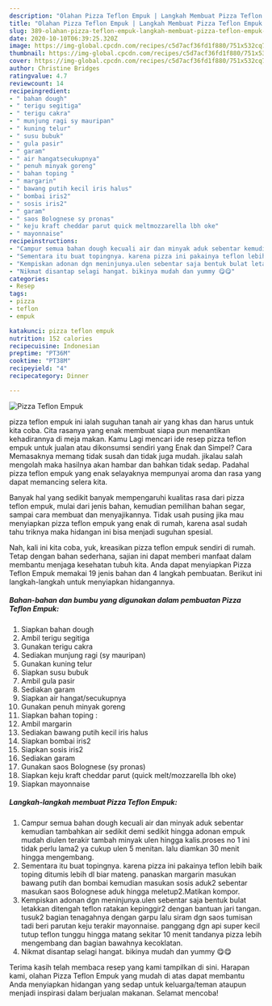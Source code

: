 ```yaml
---
description: "Olahan Pizza Teflon Empuk | Langkah Membuat Pizza Teflon Empuk Yang Sempurna"
title: "Olahan Pizza Teflon Empuk | Langkah Membuat Pizza Teflon Empuk Yang Sempurna"
slug: 389-olahan-pizza-teflon-empuk-langkah-membuat-pizza-teflon-empuk-yang-sempurna
date: 2020-10-10T06:39:25.320Z
image: https://img-global.cpcdn.com/recipes/c5d7acf36fd1f880/751x532cq70/pizza-teflon-empuk-foto-resep-utama.jpg
thumbnail: https://img-global.cpcdn.com/recipes/c5d7acf36fd1f880/751x532cq70/pizza-teflon-empuk-foto-resep-utama.jpg
cover: https://img-global.cpcdn.com/recipes/c5d7acf36fd1f880/751x532cq70/pizza-teflon-empuk-foto-resep-utama.jpg
author: Christine Bridges
ratingvalue: 4.7
reviewcount: 14
recipeingredient:
- " bahan dough"
- " terigu segitiga"
- " terigu cakra"
- " munjung ragi sy mauripan"
- " kuning telur"
- " susu bubuk"
- " gula pasir"
- " garam"
- " air hangatsecukupnya"
- " penuh minyak goreng"
- " bahan toping "
- " margarin"
- " bawang putih kecil iris halus"
- " bombai iris2"
- " sosis iris2"
- " garam"
- " saos Bolognese sy pronas"
- " keju kraft cheddar parut quick meltmozzarella lbh oke"
- " mayonnaise"
recipeinstructions:
- "Campur semua bahan dough kecuali air dan minyak aduk sebentar kemudian tambahkan air sedikit demi sedikit hingga adonan empuk mudah diulen terakir tambah minyak ulen hingga kalis.proses no 1 ini tidak perlu lama2 ya cukup ulen 5 menitan. lalu diamkan 30 menit hingga mengembang."
- "Sementara itu buat topingnya. karena pizza ini pakainya teflon lebih baik toping ditumis lebih dl biar mateng. panaskan margarin masukan bawang putih dan bombai kemudian masukan sosis aduk2 sebentar masukan saos Bolognese aduk hingga meletup2.Matikan kompor."
- "Kempiskan adonan dgn meninjunya.ulen sebentar saja bentuk bulat letakkan ditengah teflon ratakan kepinggir2 dengan bantuan jari tangan. tusuk2 bagian tenagahnya dengan garpu lalu siram dgn saos tumisan tadi beri parutan keju terakir mayonnaise. panggang dgn api super kecil tutup teflon tunggu hingga matang sekitar 10 menit tandanya pizza lebih mengembang dan bagian bawahnya kecoklatan."
- "Nikmat disantap selagi hangat. bikinya mudah dan yummy 😋😋"
categories:
- Resep
tags:
- pizza
- teflon
- empuk

katakunci: pizza teflon empuk 
nutrition: 152 calories
recipecuisine: Indonesian
preptime: "PT36M"
cooktime: "PT38M"
recipeyield: "4"
recipecategory: Dinner

---
```



![Pizza Teflon Empuk](https://img-global.cpcdn.com/recipes/c5d7acf36fd1f880/751x532cq70/pizza-teflon-empuk-foto-resep-utama.jpg)


pizza teflon empuk ini ialah suguhan tanah air yang khas dan harus untuk kita coba. Cita rasanya yang enak membuat siapa pun menantikan kehadirannya di meja makan.
Kamu Lagi mencari ide resep pizza teflon empuk untuk jualan atau dikonsumsi sendiri yang Enak dan Simpel? Cara Memasaknya memang tidak susah dan tidak juga mudah. jikalau salah mengolah maka hasilnya akan hambar dan bahkan tidak sedap. Padahal pizza teflon empuk yang enak selayaknya mempunyai aroma dan rasa yang dapat memancing selera kita.

Banyak hal yang sedikit banyak mempengaruhi kualitas rasa dari pizza teflon empuk, mulai dari jenis bahan, kemudian pemilihan bahan segar, sampai cara membuat dan menyajikannya. Tidak usah pusing jika mau menyiapkan pizza teflon empuk yang enak di rumah, karena asal sudah tahu triknya maka hidangan ini bisa menjadi suguhan spesial.




Nah, kali ini kita coba, yuk, kreasikan pizza teflon empuk sendiri di rumah. Tetap dengan bahan sederhana, sajian ini dapat memberi manfaat dalam membantu menjaga kesehatan tubuh kita. Anda dapat menyiapkan Pizza Teflon Empuk memakai 19 jenis bahan dan 4 langkah pembuatan. Berikut ini langkah-langkah untuk menyiapkan hidangannya.

<!--inarticleads1-->

##### Bahan-bahan dan bumbu yang digunakan dalam pembuatan Pizza Teflon Empuk:

1. Siapkan  bahan dough
1. Ambil  terigu segitiga
1. Gunakan  terigu cakra
1. Sediakan  munjung ragi (sy mauripan)
1. Gunakan  kuning telur
1. Siapkan  susu bubuk
1. Ambil  gula pasir
1. Sediakan  garam
1. Siapkan  air hangat/secukupnya
1. Gunakan  penuh minyak goreng
1. Siapkan  bahan toping :
1. Ambil  margarin
1. Sediakan  bawang putih kecil iris halus
1. Siapkan  bombai iris2
1. Siapkan  sosis iris2
1. Sediakan  garam
1. Gunakan  saos Bolognese (sy pronas)
1. Siapkan  keju kraft cheddar parut (quick melt/mozzarella lbh oke)
1. Siapkan  mayonnaise




<!--inarticleads2-->

##### Langkah-langkah membuat Pizza Teflon Empuk:

1. Campur semua bahan dough kecuali air dan minyak aduk sebentar kemudian tambahkan air sedikit demi sedikit hingga adonan empuk mudah diulen terakir tambah minyak ulen hingga kalis.proses no 1 ini tidak perlu lama2 ya cukup ulen 5 menitan. lalu diamkan 30 menit hingga mengembang.
1. Sementara itu buat topingnya. karena pizza ini pakainya teflon lebih baik toping ditumis lebih dl biar mateng. panaskan margarin masukan bawang putih dan bombai kemudian masukan sosis aduk2 sebentar masukan saos Bolognese aduk hingga meletup2.Matikan kompor.
1. Kempiskan adonan dgn meninjunya.ulen sebentar saja bentuk bulat letakkan ditengah teflon ratakan kepinggir2 dengan bantuan jari tangan. tusuk2 bagian tenagahnya dengan garpu lalu siram dgn saos tumisan tadi beri parutan keju terakir mayonnaise. panggang dgn api super kecil tutup teflon tunggu hingga matang sekitar 10 menit tandanya pizza lebih mengembang dan bagian bawahnya kecoklatan.
1. Nikmat disantap selagi hangat. bikinya mudah dan yummy 😋😋




Terima kasih telah membaca resep yang kami tampilkan di sini. Harapan kami, olahan Pizza Teflon Empuk yang mudah di atas dapat membantu Anda menyiapkan hidangan yang sedap untuk keluarga/teman ataupun menjadi inspirasi dalam berjualan makanan. Selamat mencoba!
